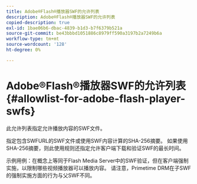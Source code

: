 ```yaml
---
title: Adobe®Flash®播放器SWF的允许列表
description: Adobe®Flash®播放器SWF的允许列表
copied-description: true
exl-id: 1bae06b6-dbac-4839-b1d3-b7f6379b521a
source-git-commit: be43bbbd1051886c8979ff590a3197b2a7249b6a
workflow-type: tm+mt
source-wordcount: '128'
ht-degree: 0%

---
```


# Adobe®Flash®播放器SWF的允许列表{#allowlist-for-adobe-flash-player-swfs}

此允许列表指定允许播放内容的SWF文件。

指定包含SWFURL的SWF文件或使用SWF内容计算的SHA-256摘要。 如果使用SHA-256摘要，则此使用规则还指定允许客户端下载和验证SWF的最长时间。

示例用例：在概念上等同于Flash Media Server中的SWF验证，但在客户端强制实施，以限制哪些视频播放器可以播放内容。 请注意，Primetime DRM在子SWF的强制实施方面的行为与父SWF不同。
